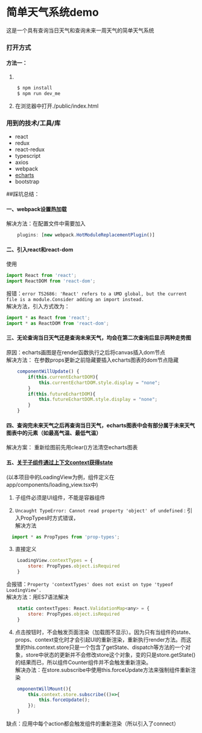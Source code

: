 # 简单天气系统demo
这是一个具有查询当日天气和查询未来一周天气的简单天气系统

### 打开方式
#### 方法一：
1. 
```javascript
    $ npm install
    $ npm run dev_me
```
2. 在浏览器中打开./public/index.html



### 用到的技术/工具/库
* react
* redux
* react-redux
* typescript
* axios
* webpack
* [echarts](http://echarts.baidu.com/)
* bootstrap



##踩坑总结：
#### 一、webpack设置热加载  
解决方法：在配置文件中需要加入
```javascript
    plugins: [new webpack.HotModuleReplacementPlugin()]
```
  

#### 二、引入react和react-dom
使用
```javascript
import React from 'react';
import ReactDOM from 'react-dom';
```
报错：`error TS2686: 'React' refers to a UMD global, but the current file is a module.Consider adding an import instead.`  
解决方法，引入方式改为：
```javascript
import * as React from 'react';
import * as ReactDOM from 'react-dom';
```
  

#### 三、无论查询当日天气还是查询未来天气，均会在第二次查询后显示两种走势图
原因：echarts画图是在render函数执行之后将canvas插入dom节点  
解决方法： 在参数props更新之前隐藏要插入echarts图表的dom节点隐藏
```javascript
    componentWillUpdate() {
        if(this.currentEchartDOM){
            this.currentEchartDOM.style.display = "none";
        }
        if(this.futureEchartDOM){
            this.futureEchartDOM.style.display = "none";
        }
    }
```
  

#### 四、查询完未来天气之后再查询当日天气，echarts图表中会有部分属于未来天气图表中的元素（如最高气温、最低气温）
解决方案： 重新绘图前先用clear()方法清空echarts图表  

  

#### 五、[关于子组件通过上下文context获得state](http://blog.csdn.net/awaw00/article/details/59145186?utm_source=gold_browser_extension)
(以本项目中的LoadingView为例，组件定义在app/components/loading_view.tsx中)
1. 子组件必须是UI组件，不能是容器组件  

2.  `Uncaught TypeError: Cannot read property 'object' of undefined` : 引入PropTypes时方式错误，  
解决方法
```javascript
  import * as PropTypes from 'prop-types'; 
```  


3. 直接定义
```javascript
    LoadingView.contextTypes = {
        store: PropTypes.object.isRequired
    }
```
会报错：`Property 'contextTypes' does not exist on type 'typeof LoadingView'.`   
解决方法：用ES7语法解决
```javascript
    static contextTypes: React.ValidationMap<any> = {
        store: PropTypes.object.isRequired
    }
```
  

4. 点击按钮时，不会触发页面渲染（加载图不显示）。因为只有当组件的state、props、context变化时才会引起UI的重新渲染，重新执行render方法。而这里的this.context.store只是一个包含了getState、dispatch等方法的一个对象，store中状态的更新并不会修改store这个对象，变的只是store.getState()的结果而已，所以组件Counter组件并不会触发重新渲染。  
解决办法：在store.subscribe中使用this.forceUpdate方法来强制组件重新渲染    
```javascript
    omponentWillMount(){
        this.context.store.subscribe(()=>{
            this.forceUpdate();
        });
    }
```  

缺点：应用中每个action都会触发组件的重新渲染（所以引入了connect）
